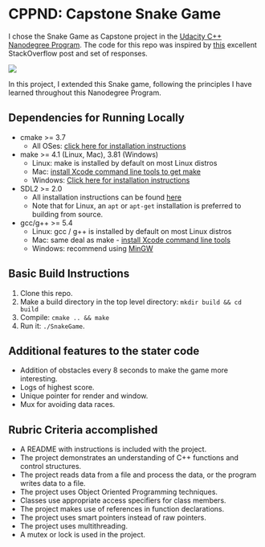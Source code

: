 # CPPND: Capstone Snake Game 

I chose the Snake Game as Capstone project in the [Udacity C++ Nanodegree Program](https://www.udacity.com/course/c-plus-plus-nanodegree--nd213). The code for this repo was inspired by [this](https://codereview.stackexchange.com/questions/212296/snake-game-in-c-with-sdl) excellent StackOverflow post and set of responses.

<img src="snake_game.gif"/>

In this project, I extended this Snake game, following the principles I have learned throughout this Nanodegree Program.

## Dependencies for Running Locally
* cmake >= 3.7
  * All OSes: [click here for installation instructions](https://cmake.org/install/)
* make >= 4.1 (Linux, Mac), 3.81 (Windows)
  * Linux: make is installed by default on most Linux distros
  * Mac: [install Xcode command line tools to get make](https://developer.apple.com/xcode/features/)
  * Windows: [Click here for installation instructions](http://gnuwin32.sourceforge.net/packages/make.htm)
* SDL2 >= 2.0
  * All installation instructions can be found [here](https://wiki.libsdl.org/Installation)
  * Note that for Linux, an `apt` or `apt-get` installation is preferred to building from source.
* gcc/g++ >= 5.4
  * Linux: gcc / g++ is installed by default on most Linux distros
  * Mac: same deal as make - [install Xcode command line tools](https://developer.apple.com/xcode/features/)
  * Windows: recommend using [MinGW](http://www.mingw.org/)

## Basic Build Instructions

1. Clone this repo.
2. Make a build directory in the top level directory: `mkdir build && cd build`
3. Compile: `cmake .. && make`
4. Run it: `./SnakeGame`.

## Additional features to the stater code
* Addition of obstacles every 8 seconds to make the game more interesting.
* Logs of highest score.
* Unique pointer for render and window.
* Mux for avoiding data races.

## Rubric Criteria accomplished
* A README with instructions is included with the project.
* The project demonstrates an understanding of C++ functions and control structures.
* The project reads data from a file and process the data, or the program writes data to a file.
* The project uses Object Oriented Programming techniques.
* Classes use appropriate access specifiers for class members.
* The project makes use of references in function declarations.
* The project uses smart pointers instead of raw pointers.
* The project uses multithreading.
* A mutex or lock is used in the project.